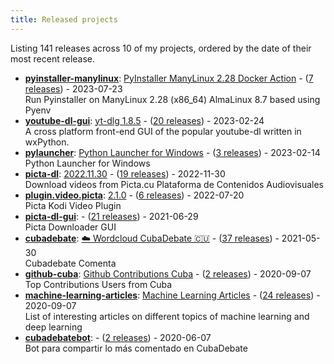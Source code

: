 ```yaml
---
title: Released projects
---
```


Listing <!-- releases_count starts -->141<!-- releases_count ends --> releases across <!-- project_count starts -->10<!-- project_count ends --> of my projects, ordered by the date of their most recent release.

<!-- recent_releases starts -->
* **[pyinstaller-manylinux](https://github.com/oleksis/pyinstaller-manylinux)**: [PyInstaller ManyLinux 2.28 Docker Action](https://github.com/oleksis/pyinstaller-manylinux/releases/tag/v2.3.1) - ([7 releases](https://github.com/oleksis/pyinstaller-manylinux/releases)) - 2023-07-23
<br>Run Pyinstaller on ManyLinux 2.28 (x86_64) AlmaLinux 8.7 based using Pyenv
* **[youtube-dl-gui](https://github.com/oleksis/youtube-dl-gui)**: [yt-dlg 1.8.5](https://github.com/oleksis/youtube-dl-gui/releases/tag/v1.8.5) - ([20 releases](https://github.com/oleksis/youtube-dl-gui/releases)) - 2023-02-24
<br>A cross platform front-end GUI of the popular youtube-dl written in wxPython.
* **[pylauncher](https://github.com/oleksis/pylauncher)**: [Python Launcher for Windows](https://github.com/oleksis/pylauncher/releases/tag/v2.1.0.0) - ([3 releases](https://github.com/oleksis/pylauncher/releases)) - 2023-02-14
<br>Python Launcher for Windows
* **[picta-dl](https://github.com/oleksis/picta-dl)**: [2022.11.30](https://github.com/oleksis/picta-dl/releases/tag/v2022.11.29) - ([19 releases](https://github.com/oleksis/picta-dl/releases)) - 2022-11-30
<br>Download videos from Picta.cu Plataforma de Contenidos Audiovisuales
* **[plugin.video.picta](https://github.com/oleksis/plugin.video.picta)**: [2.1.0](https://github.com/oleksis/plugin.video.picta/releases/tag/v2.1.0) - ([6 releases](https://github.com/oleksis/plugin.video.picta/releases)) - 2022-07-20
<br>Picta Kodi Video Plugin
* **[picta-dl-gui](https://github.com/oleksis/picta-dl-gui)**: [](https://github.com/oleksis/picta-dl-gui/releases/tag/v0.12.28) - ([21 releases](https://github.com/oleksis/picta-dl-gui/releases)) - 2021-06-29
<br>Picta Downloader GUI
* **[cubadebate](https://github.com/oleksis/cubadebate)**: [☁️ Wordcloud CubaDebate 🇨🇺](https://github.com/oleksis/cubadebate/releases/tag/v1.3.4) - ([37 releases](https://github.com/oleksis/cubadebate/releases)) - 2021-05-30
<br>Cubadebate Comenta
* **[github-cuba](https://github.com/oleksis/github-cuba)**: [Github Contributions Cuba](https://github.com/oleksis/github-cuba/releases/tag/v0.2) - ([2 releases](https://github.com/oleksis/github-cuba/releases)) - 2020-09-07
<br>Top Contributions Users from Cuba
* **[machine-learning-articles](https://github.com/oleksis/machine-learning-articles)**: [Machine Learning Articles](https://github.com/oleksis/machine-learning-articles/releases/tag/v1.0) - ([24 releases](https://github.com/oleksis/machine-learning-articles/releases)) - 2020-09-07
<br>List of interesting articles on different topics of machine learning and deep learning
* **[cubadebatebot](https://github.com/oleksis/cubadebatebot)**: [](https://github.com/oleksis/cubadebatebot/releases/tag/v0.1.1) - ([2 releases](https://github.com/oleksis/cubadebatebot/releases)) - 2020-06-07
<br>Bot para compartir lo más comentado en CubaDebate
<!-- recent_releases ends -->
